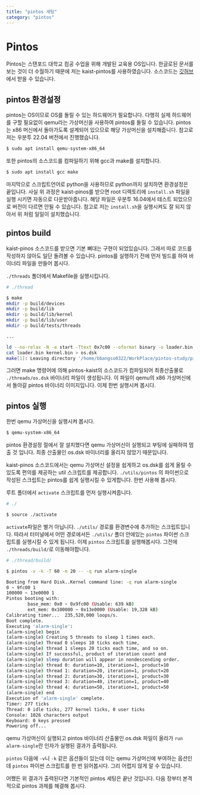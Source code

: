 ```yaml
---
title: "pintos 세팅"
category: "pintos"
---
```


# Pintos
Pintos는 스탠포드 대학교 컴공 수업을 위해 개발된 교육용 OS입니다. 한글로된 문서를 보는 것이 더 수월하기 때문에 저는 kaist-pintos를 사용하였습니다. 소스코드는 [깃허브](https://github.com/casys-kaist/pintos-kaist)에서 받을 수 있습니다.

## pintos 환경설정
pintos는 OS이므로 OS를 돌릴 수 있는 하드웨어가 필요합니다. 다행히 실제 하드웨어를 구할 필요없이 qemu라는 가상머신을 사용하여 pintos를 돌릴 수 있습니다. pintos는 x86 머신에서 돌아가도록 설계되어 있으므로 해당 가상머신을 설치해줍니다. 참고로 저는 우분투 22.04 버전에서 진행했습니다.
```bash
$ sudo apt install qemu-system-x86_64
```
또한 pintos의 소스코드를 컴파일하기 위해 gcc과 make를 설치합니다.
```bash
$ sudo apt install gcc make
```
마지막으로 스크립트언어로 python을 사용하므로 python까지 설치하면 환경설정은 끝입니다. 사실 위 과정은 kaist-pinos를 받으면 root 디렉토리에 `install.sh` 파일을 실행 시키면 자동으로 다운받아줍니다. 해당 파일은 우분투 16.04에서 테스트 되었으므로 버전이 다르면 안될 수 있습니다. 참고로 저는 `install.sh`을 실행시켜도 잘 되지 않아서 위 처럼 일일이 설치했습니다. 

## pintos build
kaist-pinos 소스코드를 받으면 기본 뼈대는 구현이 되었있습니다. 그래서 따로 코드를 작성하지 않아도 일단 돌려볼 수 있습니다. pintos를 실행하기 전에 먼저 빌드를 하여 바이너리 파일을 만들어 봅시다.

`./threads` 폴더에서 Makefile을 실행시킵니다.
```bash
# ./thread

$ make
mkdir -p build/devices
mkdir -p build/lib
mkdir -p build/lib/kernel
mkdir -p build/lib/user
mkdir -p build/tests/threads

...

ld --no-relax -N -e start -Ttext 0x7c00 --oformat binary -o loader.bin threads/loader.o
cat loader.bin kernel.bin > os.dsk
make[1]: Leaving directory '/home/bbangso0322/WorkPlace/pintos-study/pintos-kaist/threads/build'
```

그러면 make 명령어에 의해 pintos-kaist의 소스코드가 컴파일되어 최종산출물로 `./threads/os.dsk` 바이너리 파일이 생성됩니다. 이 파일이 qemu의 x86 가상머신에서 돌아갈 pintos 바이너리 이미지입니다. 이제 한번 실행시켜 봅시다.

## pintos 실행
한번 qemu 가상머신을 실행시켜 봅시다.
```bash
$ qemu-system-x86_64
```
pintos 환경설정 절에서 잘 설치했다면 qemu 가상머신이 실행되고 부팅에 실패하여 멈출 것 입니다. 최종 산출물인 os.dsk 바이너리를 올리지 않았기 때문입니다. 

kaist-pinos 소스코드에서는 qemu 가상머신 설정을 쉽게하고 os.dsk를 쉽게 올릴 수 있도록 편의를 제공하는 util 스크립트를 제공합니다. `./utils/pintos` 의 파이썬으로 작성된 스크립트는 pintos를 쉽게 실행시킬 수 있게합니다. 한번 사용해 봅시다.

루트 폴더에서 `activate` 스크립트를 먼저 실행시켜줍니다.
```bash
# ./

$ source ./activate
```
`activate`파일은 별거 아닙니다. `./utils/` 경로를 환경변수에 추가하는 스크립트입니다. 따라서 터미널에서 어떤 경로에서든 `./utils/` 폴더 안에있는 `pintos` 파이썬 스크립트를 실행시킬 수 있게 됩니다. 이제 `pintos` 스크립트를 실행해봅시다. 그전에 `./threads/build/`로 이동해야합니다.

```bash
# ./thread/build/

$ pintos -v -k -T 60 -m 20 -- -q run alarm-single

Booting from Hard Disk..Kernel command line: -q run alarm-single
0 ~ 9fc00 1
100000 ~ 13e0000 1
Pintos booting with: 
        base_mem: 0x0 ~ 0x9fc00 (Usable: 639 kB)
        ext_mem: 0x100000 ~ 0x13e0000 (Usable: 19,328 kB)
Calibrating timer...  235,520,000 loops/s.
Boot complete.
Executing 'alarm-single':
(alarm-single) begin
(alarm-single) Creating 5 threads to sleep 1 times each.
(alarm-single) Thread 0 sleeps 10 ticks each time,
(alarm-single) thread 1 sleeps 20 ticks each time, and so on.
(alarm-single) If successful, product of iteration count and
(alarm-single) sleep duration will appear in nondescending order.
(alarm-single) thread 0: duration=10, iteration=1, product=10
(alarm-single) thread 1: duration=20, iteration=1, product=20
(alarm-single) thread 2: duration=30, iteration=1, product=30
(alarm-single) thread 3: duration=40, iteration=1, product=40
(alarm-single) thread 4: duration=50, iteration=1, product=50
(alarm-single) end
Execution of 'alarm-single' complete.
Timer: 277 ticks
Thread: 0 idle ticks, 277 kernel ticks, 0 user ticks
Console: 1026 characters output
Keyboard: 0 keys pressed
Powering off...
```

qemu 가상머신이 실행되고 pintos 바이너리 산출물인 os.dsk 파일이 올라가 `run alarm-single`란 인자가 실행된 결과가 출력됩니다. 

`pintos` 다음에 `-v`니 `-k` 같은 옵션들이 있는데 이는 qemu 가상머신에 부여하는 옵션인데 `pintos` 파이썬 스크립트를 한 번 읽어봅시다. 그리 어렵지 않게 알 수 있습니다. 

어쨌든 위 결과가 출력된다면 기본적인 pintos 세팅은 끝난 것입니다. 다음 장부터 본격적으로 pintos 과제를 해결해 봅시다.